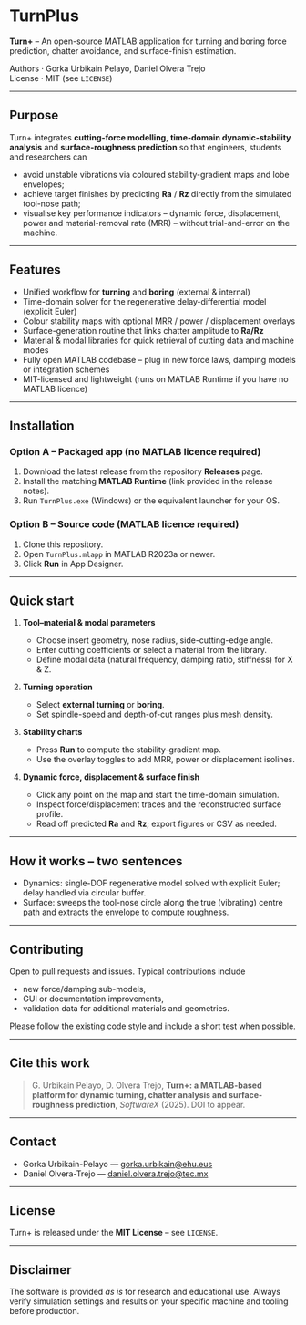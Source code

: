 # TurnPlus

**Turn+** – An open-source MATLAB application for turning and boring force prediction, chatter avoidance, and surface-finish estimation.

Authors · Gorka Urbikain Pelayo, Daniel Olvera Trejo  
License · MIT (see `LICENSE`)

---

## Purpose

Turn+ integrates **cutting-force modelling**, **time-domain dynamic-stability analysis** and **surface-roughness prediction** so that engineers, students and researchers can

* avoid unstable vibrations via coloured stability-gradient maps and lobe envelopes;  
* achieve target finishes by predicting **Ra** / **Rz** directly from the simulated tool-nose path;  
* visualise key performance indicators – dynamic force, displacement, power and material-removal rate (MRR) – without trial-and-error on the machine.

---

## Features

* Unified workflow for **turning** and **boring** (external & internal)  
* Time-domain solver for the regenerative delay-differential model (explicit Euler)  
* Colour stability maps with optional MRR / power / displacement overlays  
* Surface-generation routine that links chatter amplitude to **Ra/Rz**  
* Material & modal libraries for quick retrieval of cutting data and machine modes  
* Fully open MATLAB codebase – plug in new force laws, damping models or integration schemes  
* MIT-licensed and lightweight (runs on MATLAB Runtime if you have no MATLAB licence)

---

## Installation

### Option A – Packaged app (no MATLAB licence required)

1. Download the latest release from the repository **Releases** page.  
2. Install the matching **MATLAB Runtime** (link provided in the release notes).  
3. Run `TurnPlus.exe` (Windows) or the equivalent launcher for your OS.

### Option B – Source code (MATLAB licence required)

1. Clone this repository.  
2. Open `TurnPlus.mlapp` in MATLAB R2023a or newer.  
3. Click **Run** in App Designer.

---

## Quick start

1. **Tool–material & modal parameters**  
   * Choose insert geometry, nose radius, side-cutting-edge angle.  
   * Enter cutting coefficients or select a material from the library.  
   * Define modal data (natural frequency, damping ratio, stiffness) for X & Z.

2. **Turning operation**  
   * Select **external turning** or **boring**.  
   * Set spindle-speed and depth-of-cut ranges plus mesh density.

3. **Stability charts**  
   * Press **Run** to compute the stability-gradient map.  
   * Use the overlay toggles to add MRR, power or displacement isolines.

4. **Dynamic force, displacement & surface finish**  
   * Click any point on the map and start the time-domain simulation.  
   * Inspect force/displacement traces and the reconstructed surface profile.  
   * Read off predicted **Ra** and **Rz**; export figures or CSV as needed.

---

## How it works – two sentences

* Dynamics: single-DOF regenerative model solved with explicit Euler; delay handled via circular buffer.  
* Surface: sweeps the tool-nose circle along the true (vibrating) centre path and extracts the envelope to compute roughness.

---

## Contributing

Open to pull requests and issues. Typical contributions include

* new force/damping sub-models,  
* GUI or documentation improvements,  
* validation data for additional materials and geometries.

Please follow the existing code style and include a short test when possible.

---

## Cite this work

> G. Urbikain Pelayo, D. Olvera Trejo, **Turn+: a MATLAB-based platform for dynamic turning, chatter analysis and surface-roughness prediction**, *SoftwareX* (2025). DOI to appear.

---

## Contact

* Gorka Urbikain-Pelayo — gorka.urbikain@ehu.eus  
* Daniel Olvera-Trejo — daniel.olvera.trejo@tec.mx

---

## License

Turn+ is released under the **MIT License** – see `LICENSE`.

---

## Disclaimer

The software is provided *as is* for research and educational use. Always verify simulation settings and results on your specific machine and tooling before production.
